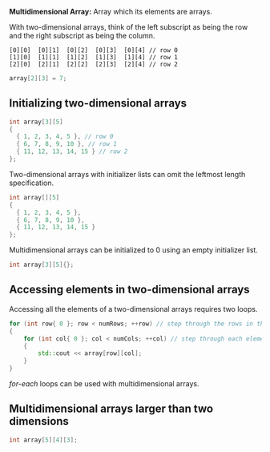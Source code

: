 **Multidimensional Array:** Array which its elements are arrays.

With two-dimensional arrays, think of the left subscript as being the row and the right subscript as being the column.

```
[0][0]  [0][1]  [0][2]  [0][3]  [0][4] // row 0
[1][0]  [1][1]  [1][2]  [1][3]  [1][4] // row 1
[2][0]  [2][1]  [2][2]  [2][3]  [2][4] // row 2
```

```cpp
array[2][3] = 7;
```

## Initializing two-dimensional arrays
```cpp
int array[3][5]
{
  { 1, 2, 3, 4, 5 }, // row 0
  { 6, 7, 8, 9, 10 }, // row 1
  { 11, 12, 13, 14, 15 } // row 2
};
```

Two-dimensional arrays with initializer lists can omit the leftmost length specification.
```cpp
int array[][5]
{
  { 1, 2, 3, 4, 5 },
  { 6, 7, 8, 9, 10 },
  { 11, 12, 13, 14, 15 }
};
```

Multidimensional arrays can be initialized to 0 using an empty initializer list.
```cpp
int array[3][5]{};
```

## Accessing elements in two-dimensional arrays
Accessing all the elements of a two-dimensional arrays requires two loops.
```cpp
for (int row{ 0 }; row < numRows; ++row) // step through the rows in the array
{
    for (int col{ 0 }; col < numCols; ++col) // step through each element in the row
    {
        std::cout << array[row][col];
    }
}
```

*for-each* loops can be used with multidimensional arrays.

## Multidimensional arrays larger than two dimensions
```cpp
int array[5][4][3];
```
